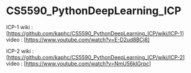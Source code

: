 # CS5590_PythonDeepLearning_ICP

ICP-1 
wiki : [https://github.com/kaphc/CS5590_PythonDeepLearning_ICP/wiki/ICP-1]
video : [https://www.youtube.com/watch?v=E-D2ud8BCj8]

ICP-2
wiki : [https://github.com/kaphc/CS5590_PythonDeepLearning_ICP/wiki/ICP-2]
video : [https://www.youtube.com/watch?v=NmU56kIGrpc]
